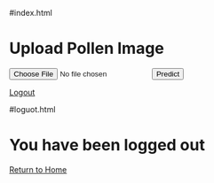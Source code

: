 #index.html

<!DOCTYPE html>
<html>
<head>
    <title>Pollen Classification</title>
</head>
<body>
    <h1>Upload Pollen Image</h1>
    <form method="post" action="/predict" enctype="multipart/form-data">
        <input type="file" name="file" accept="image/*">
        <input type="submit" value="Predict">
    </form>
    <a href="/logout">Logout</a>
</body>
</html>

#loguot.html

<!DOCTYPE html>
<html>
<head>
    <title>Logout</title>
</head>
<body>
    <h1>You have been logged out</h1>
    <a href="/">Return to Home</a>
</body>
</html>
